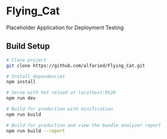 # Flying_Cat
Placeholder Application for Deployment Testing

## Build Setup

```bash
# Clone project
git clone https://github.com/alfaried/Flying_Cat.git

# Install dependencies
npm install

# Serve with hot reload at localhost:9528
npm run dev

# Build for production with minification
npm run build

# Build for production and view the bundle analyzer report
npm run build --report
```
